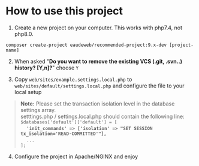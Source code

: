 # How to use this project


1. Create a new project on your computer. This works with php7.4, not php8.0.


```
composer create-project eaudeweb/recommended-project:9.x-dev [project-name]
```

2. When asked "**Do you want to remove the existing VCS (.git, .svn..) history? [Y,n]?**" choose `Y`


3. Copy `web/sites/example.settings.local.php` to `web/sites/default/settings.local.php` and configure the file to your local setup


> **Note:** Please set the transaction isolation level in the database settings array.
> <br>setttings.php / settings.local.php should contain the following line:
> <br>`$databases['default']['default'] = [`
> <br>&nbsp;&nbsp;&nbsp;&nbsp;**`'init_commands' => ['isolation' => "SET SESSION tx_isolation='READ-COMMITTED'"],`**
> <br>&nbsp;&nbsp;&nbsp;&nbsp;`...`
> <br>`];`

4. Configure the project in Apache/NGINX and enjoy

